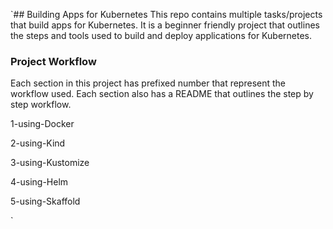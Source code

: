 `## Building Apps for Kubernetes
This repo contains multiple tasks/projects that build apps for Kubernetes. It is a beginner friendly project that outlines the steps and tools used to build and deploy applications for Kubernetes.
### Project Workflow
Each section in this project has prefixed number that represent the workflow used. Each section also has a README that outlines the step by step workflow.

1-using-Docker

2-using-Kind

3-using-Kustomize

4-using-Helm

5-using-Skaffold

`
